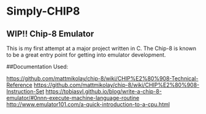 # Simply-CHIP8
## WIP!! Chip-8 Emulator

This is my first attempt at a major project written in C. The Chip-8 is known to be a great entry point for getting into emulator development. 

##Documentation Used:

https://github.com/mattmikolay/chip-8/wiki/CHIP%E2%80%908-Technical-Reference
https://github.com/mattmikolay/chip-8/wiki/CHIP%E2%80%908-Instruction-Set
https://tobiasvl.github.io/blog/write-a-chip-8-emulator/#0nnn-execute-machine-language-routine
http://www.emulator101.com/a-quick-introduction-to-a-cpu.html
